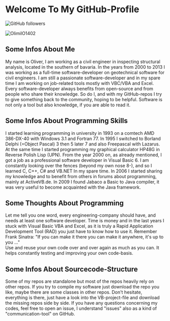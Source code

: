 # Welcome To My GitHub-Profile  
  
![GitHub followers](https://img.shields.io/github/followers/OlimilO1402?style=social)
<p align="left"> <img src="https://komarev.com/ghpvc/?username=OlimilO1402&label=Profile%20views&color=0e75b6&style=flat" alt="OlimilO1402" /> </p>  

## Some Infos About Me  
My name is Oliver, I am working as a civil engineer in inspecting structural analysis, located in the southern of bavaria.
In the years from 2000 to 2013 I was working as a full-time software-developer on geotechnical software for civil engineers. 
I am still a passionate software-developer and in my spare time I am working on job-related tools mostly with VBC/VBA and Excel.
Every software-developer always benefits from open-source and from people who share their knowledge. 
So do I, and with my GitHub-repos I try to give something back to the community, hoping to be helpful.
Software is not only a tool but also knowledge, if you are able to read it.
  
## Some Infos About Programming Skills  
I started learning programming in university in 1993 on a comtech AMD 386-DX-40 with Windows 3.1 and Fortran 77. 
In 1995 I switched to Borland Delphi (=Object Pascal) 3 then 5 later 7 and also Freepascal with Lazarus.
At the same time I started programming my graphical calculator HP48G in Reverse Polish Lisp (UPN).
From the year 2000 on, as already mentioned, I got a job as a professional software developer in Visual Basic 6.
I am constantly looking over the fences (beyond my own nose 8-), and so I learned C, C++, C# and VB.NET In my spare time.
In 2006 I started sharing my knowledge and to benefit from others in forums about programming, mainly at ActiveVB.de.
In 2009 I found Jabaco a Basic to Java compiler, it was very useful to become acquainted with the Java framework.
  
## Some Thoughts About Programming  
Let me tell you one word, every engineering-company should have, and needs at least one software developer. 
Time is money and in the last years I stuck with Visual Basic VBA and Excel, as it is truly a Rapid Application Development Tool 
(RAD) you just have to know how to use it. Remember Frank Sinatra: "If you can make it there you can make it anywhere, it's up to you ..."  
Use and reuse your own code over and over again as much as you can. It helps constantly testing and improving your own code-basis.
  
## Some Infos About Sourcecode-Structure  
Some of my repos are standalone but most of the repos heavily rely on other repos. 
If you try to compile my software just download the repo you like, maybe there are some classes in other repos. 
Don't hesitate, everything is there, just have a look into the VB-project-file and download the missing repos side by side. 
If you have any questions concerning my codes, feel free to open an issue, I understand "issues" also as a kind of "communication-tool" on GitHub. 
  